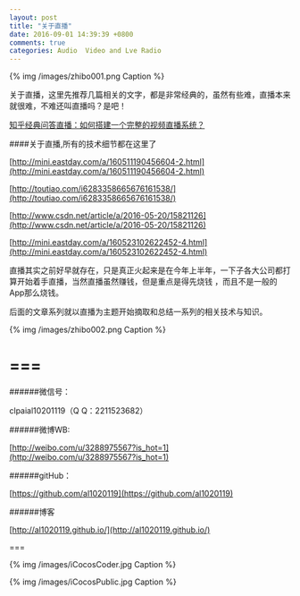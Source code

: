 ```yaml
---
layout: post
title: "关于直播"
date: 2016-09-01 14:39:39 +0800
comments: true
categories: Audio  Video and Lve Radio
---
```





{% img /images/zhibo001.png Caption %}  

关于直播，这里先推荐几篇相关的文字，都是非常经典的，虽然有些难，直播本来就很难，不难还叫直播吗？是吧！


[知乎经典问答直播：如何搭建一个完整的视频直播系统？](http://www.zhihu.com/question/42162310)




<!--more-->




####关于直播,所有的技术细节都在这里了 
 
[http://mini.eastday.com/a/160511190456604-2.html](http://mini.eastday.com/a/160511190456604-2.html)


[http://toutiao.com/i6283358665676161538/](http://toutiao.com/i6283358665676161538/)


[http://www.csdn.net/article/a/2016-05-20/15821126](http://www.csdn.net/article/a/2016-05-20/15821126)


[http://mini.eastday.com/a/160523102622452-4.html](http://mini.eastday.com/a/160523102622452-4.html)


直播其实之前好早就存在，只是真正火起来是在今年上半年，一下子各大公司都打算开始着手直播，当然直播虽然赚钱，但是重点是得先烧钱 ，而且不是一般的App那么烧钱。

后面的文章系列就以直播为主题开始摘取和总结一系列的相关技术与知识。


{% img /images/zhibo002.png Caption %}  









===
===


######微信号：
	
clpaial10201119（Q Q：2211523682）
    
######微博WB:

[http://weibo.com/u/3288975567?is_hot=1](http://weibo.com/u/3288975567?is_hot=1)

######gitHub：


[https://github.com/al1020119](https://github.com/al1020119)
	
######博客

[http://al1020119.github.io/](http://al1020119.github.io/)

===

{% img /images/iCocosCoder.jpg Caption %}  

{% img /images/iCocosPublic.jpg Caption %}  